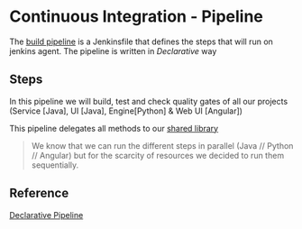 # Continuous Integration - Pipeline

The [build pipeline](../../../../../../Jenkinsfile) is a Jenkinsfile that defines the steps that will run on jenkins agent.
The pipeline is written in _Declarative_ way

## Steps

In this pipeline we will build, test and check quality gates of all our projects (Service [Java], UI [Java], Engine[Python] & Web UI [Angular])

This pipeline delegates all methods to our [shared library](Library.md)

> We know that we can run the different steps in parallel (Java // Python // Angular) but for the scarcity of resources we decided to run them sequentially.

## Reference

[Declarative Pipeline](https://www.jenkins.io/doc/book/pipeline/syntax/)
